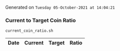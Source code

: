 Generated on `Tuesday 05-October-2021 at 14:04:21`

### Current to Target Coin Ratio
`current_coin_ratio.sh`

Date|Current|Target|Ratio
---|---|---|---

